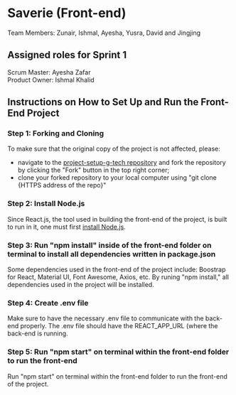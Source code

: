 # Saverie (Front-end)
Team Members: Zunair, Ishmal, Ayesha, Yusra, David and Jingjing

## Assigned roles for Sprint 1

Scrum Master: Ayesha Zafar <br/>
Product Owner: Ishmal Khalid

## Instructions on How to Set Up and Run the Front-End Project

### Step 1: Forking and Cloning

To make sure that the original copy of the project is not affected, please: <br/>

- navigate to the [project-setup-g-tech repository](https://github.com/software-students-fall2021/project-setup-g-tech) and fork the repository by clicking the "Fork" button in the top right corner; <br/>
- clone your forked repository to your local computer using "git clone {HTTPS address of the repo}" <br/>

### Step 2: Install Node.js

Since React.js, the tool used in building the front-end of the project, is built to run in it, one must first [install Node.js](https://nodejs.org/en/). <br />

### Step 3: Run "npm install" inside of the front-end folder on terminal to install all dependencies written in package.json

Some dependencies used in the front-end of the project include: Boostrap for React, Material UI, Font Awesome, Axios, etc. By runing "npm install," all dependencies used in the project will be installed. <br/>

### Step 4: Create .env file
Make sure to have the necessary .env file to communicate with the back-end properly. The .env file should have the REACT_APP_URL (where the back-end is running.<br/>

### Step 5: Run "npm start" on terminal within the front-end folder to run the front-end

Run "npm start" on terminal within the front-end folder to run the front-end of the project. <br/>
<br/>


